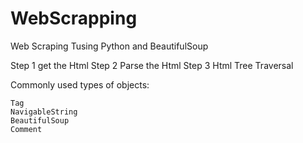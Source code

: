 # WebScrapping
Web Scraping Tusing Python and BeautifulSoup

Step 1 get the Html
Step 2 Parse the Html
Step 3 Html Tree Traversal

Commonly used types of objects:

    Tag
    NavigableString
    BeautifulSoup
    Comment
